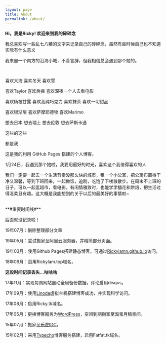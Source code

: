 ```yaml
---
layout: page
title: About
permalink: /about/
---
```

**Hi，我是Ricky! 欢迎来到我的碎碎念** 

我总喜欢写一些乱七八糟的文字来记录自己的碎碎念，虽然有些时候自己也不知道实际有什么意义

我来自一个南方的沿海小城，不善言辞，但我相信总会遇到那个她的。


<br>

喜欢大海 喜欢冬天 喜欢雪

喜欢Taylor 喜欢后摇 喜欢深夜一个人去看电影

喜欢杨枝甘露 喜欢高纯巧克力 喜欢抹茶 喜欢一切甜品

喜欢银渐层 喜欢萨摩耶德牧 喜欢Marimo

想去日本 想去瑞士 想去伦敦 想去萨斯卡通

这些的这些

都是我

这是我的利用 GitHub Pages 搭建的个人博客。
<br>


1月24日，我遇到那个她啦，我要用最好的时光，喜欢这个我值得喜欢的人
<br>


我们一定要一起去一个生活节奏没那么快的城市，租一个小公寓，把公寓布置得干净又温馨，等到下班回来，一起做饭，追剧，吃饱了下楼散散步。在周末不上班的日子，可以一起逛超市，看电影。有闲情雅致时，也能学学插花和烘焙，把生活过得温柔且有趣。这大概是我能想到的关于以后的最美好的事情啦~
<br>



<br>
**#重要时间线#**  

后面就没记录啦！

19年07月：删除整理部分文章

19年05月：尝试搬家至阿里云服务器，并精简部分页面。

19年03月：使用Github Pages搭建静态博客，可通过<a href="https://Rickylamn.github.io/">Rickylamn.github.io</a>访问。

18年09月：启用Rickylam.top域名。  

**这段时间记录丢失...咕咕咕**  

17年11月：实现每周网站自动全局备份数据，评论启用disqus。

17年09月：使用<a href="https://www.linode.com/">Linode</a>虚拟主机搭建博客成功，并实现科学访问。

17年08月：启用Ricky.tk域名。

17年05月：更换博客服务为<a href="https://cn.wordpress.org/">WordPress</a>，空间到期搬家至淘宝月租空间。

15年07月：搬家至<a href="https://lehuidc.com/">乐虎IDC</a>。

15年02月：采用<a href="http://typecho.org/">Typecho</a>博客服务搭建，启用Fatfat.tk域名。
